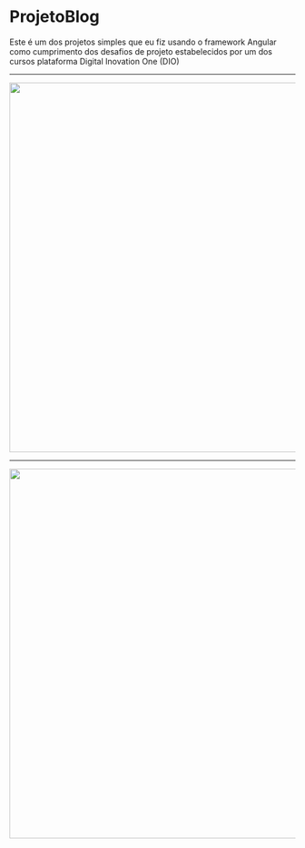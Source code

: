 # ProjetoBlog

Este é um dos projetos simples que eu fiz usando o framework Angular como cumprimento dos desafios de projeto estabelecidos por um dos cursos plataforma Digital Inovation One (DIO)

<hr>

<img width="650px" src="https://i.ytimg.com/vi/8BQR-E-P0pc/maxresdefault.jpg">

<hr>

<img width="650px" src="https://angular.dev/assets/images/press-kit/angular_wordmark_gradient.png">
